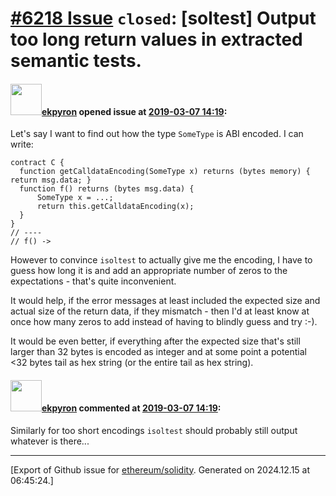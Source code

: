 # [\#6218 Issue](https://github.com/ethereum/solidity/issues/6218) `closed`: [soltest] Output too long return values in extracted semantic tests.

#### <img src="https://avatars.githubusercontent.com/u/1347491?v=4" width="50">[ekpyron](https://github.com/ekpyron) opened issue at [2019-03-07 14:19](https://github.com/ethereum/solidity/issues/6218):

Let's say I want to find out how the type ``SomeType`` is ABI encoded. I can write:
```
contract C {
  function getCalldataEncoding(SomeType x) returns (bytes memory) { return msg.data; }
  function f() returns (bytes msg.data) {
      SomeType x = ...;
      return this.getCalldataEncoding(x);
  }
}
// ----
// f() ->
```
However to convince ``isoltest`` to actually give me the encoding, I have to guess how long it is and add an appropriate number of zeros to the expectations - that's quite inconvenient.

It would help, if the error messages at least included the expected size and actual size of the return data, if they mismatch - then I'd at least know at once how many zeros to add instead of having to blindly guess and try :-).

It would be even better, if everything after the expected size that's still larger than 32 bytes is encoded as integer and at some point a potential <32 bytes tail as hex string (or the entire tail as hex string).

#### <img src="https://avatars.githubusercontent.com/u/1347491?v=4" width="50">[ekpyron](https://github.com/ekpyron) commented at [2019-03-07 14:19](https://github.com/ethereum/solidity/issues/6218#issuecomment-470543053):

Similarly for too short encodings ``isoltest`` should probably still output whatever is there...


-------------------------------------------------------------------------------



[Export of Github issue for [ethereum/solidity](https://github.com/ethereum/solidity). Generated on 2024.12.15 at 06:45:24.]
